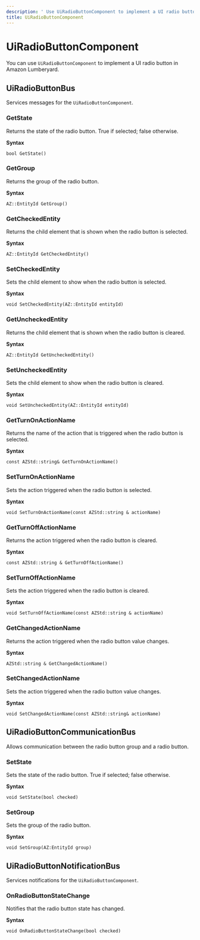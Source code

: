 ```yaml
---
description: ' Use UiRadioButtonComponent to implement a UI radio button in &ALYlong;. '
title: UiRadioButtonComponent
---
```

# UiRadioButtonComponent<a name="lua-scripting-ces-api-ui-uiradiobuttoncomponent"></a>

You can use `UiRadioButtonComponent` to implement a UI radio button in Amazon Lumberyard\.

## UiRadioButtonBus<a name="lua-scripting-ces-api-ui-uiradiobuttoncomponent-uiradiobuttonbus"></a>

Services messages for the `UiRadioButtonComponent`\.

### GetState<a name="lua-scripting-ces-api-ui-uiradiobuttoncomponent-uiradiobuttonbus-getstate"></a>

Returns the state of the radio button\. True if selected; false otherwise\.

**Syntax**

```
bool GetState()
```

### GetGroup<a name="lua-scripting-ces-api-ui-uiradiobuttoncomponent-uiradiobuttonbus-getgroup"></a>

Returns the group of the radio button\.

**Syntax**

```
AZ::EntityId GetGroup()
```

### GetCheckedEntity<a name="lua-scripting-ces-api-ui-uiradiobuttoncomponent-uiradiobuttonbus-getcheckedentity"></a>

Returns the child element that is shown when the radio button is selected\.

**Syntax**

```
AZ::EntityId GetCheckedEntity()
```

### SetCheckedEntity<a name="lua-scripting-ces-api-ui-uiradiobuttoncomponent-uiradiobuttonbus-setcheckedentity"></a>

Sets the child element to show when the radio button is selected\.

**Syntax**

```
void SetCheckedEntity(AZ::EntityId entityId)
```

### GetUncheckedEntity<a name="lua-scripting-ces-api-ui-uiradiobuttoncomponent-uiradiobuttonbus-getuncheckedentity"></a>

Returns the child element that is shown when the radio button is cleared\.

**Syntax**

```
AZ::EntityId GetUncheckedEntity()
```

### SetUncheckedEntity<a name="lua-scripting-ces-api-ui-uiradiobuttoncomponent-uiradiobuttonbus-setuncheckedentity"></a>

Sets the child element to show when the radio button is cleared\.

**Syntax**

```
void SetUncheckedEntity(AZ::EntityId entityId)
```

### GetTurnOnActionName<a name="lua-scripting-ces-api-ui-uiradiobuttoncomponent-uiradiobuttonbus-getturnonactionname"></a>

Returns the name of the action that is triggered when the radio button is selected\. 

**Syntax**

```
const AZStd::string& GetTurnOnActionName()
```

### SetTurnOnActionName<a name="lua-scripting-ces-api-ui-uiradiobuttoncomponent-uiradiobuttonbus-setturnonactionname"></a>

Sets the action triggered when the radio button is selected\.

**Syntax**

```
void SetTurnOnActionName(const AZStd::string & actionName)
```

### GetTurnOffActionName<a name="lua-scripting-ces-api-ui-uiradiobuttoncomponent-uiradiobuttonbus-getturnoffactionname"></a>

Returns the action triggered when the radio button is cleared\.

**Syntax**

```
const AZStd::string & GetTurnOffActionName() 
```

### SetTurnOffActionName<a name="lua-scripting-ces-api-ui-uiradiobuttoncomponent-uiradiobuttonbus-setturnoffactionname"></a>

Sets the action triggered when the radio button is cleared\.

**Syntax**

```
void SetTurnOffActionName(const AZStd::string & actionName)
```

### GetChangedActionName<a name="lua-scripting-ces-api-ui-uiradiobuttoncomponent-uiradiobuttonbus-getchangedactionname"></a>

Returns the action triggered when the radio button value changes\.

**Syntax**

```
AZStd::string & GetChangedActionName()
```

### SetChangedActionName<a name="lua-scripting-ces-api-ui-uiradiobuttoncomponent-uiradiobuttonbus-setchangedactionname"></a>

Sets the action triggered when the radio button value changes\.

**Syntax**

```
void SetChangedActionName(const AZStd::string& actionName)
```

## UiRadioButtonCommunicationBus<a name="lua-scripting-ces-api-ui-uiradiobuttoncomponent-uiradiobuttoncommunicationbus"></a>

Allows communication between the radio button group and a radio button\. 

### SetState<a name="lua-scripting-ces-api-ui-uiradiobuttoncomponent-uiradiobuttoncommunicationbus-setstate"></a>

Sets the state of the radio button\. True if selected; false otherwise\.

**Syntax**

```
void SetState(bool checked)
```

### SetGroup<a name="lua-scripting-ces-api-ui-uiradiobuttoncomponent-uiradiobuttoncommunicationbus-setgroup"></a>

Sets the group of the radio button\.

**Syntax**

```
void SetGroup(AZ:EntityId group)
```

## UiRadioButtonNotificationBus<a name="lua-scripting-ces-api-ui-uiradiobuttoncomponent-uiradiobuttonnotificationbus"></a>

Services notifications for the `UiRadioButtonComponent`\. 

### OnRadioButtonStateChange<a name="lua-scripting-ces-api-ui-uiradiobuttoncomponent-uiradiobuttonnotificationbus-onradiobuttonstatechange"></a>

Notifies that the radio button state has changed\.

**Syntax**

```
void OnRadioButtonStateChange(bool checked)
```
